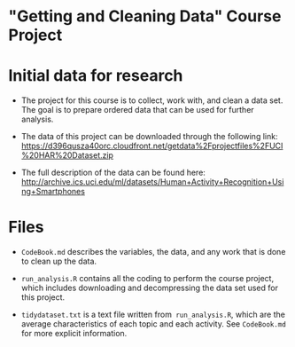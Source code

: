 **"Getting and Cleaning Data"** Course Project
========================================

# Initial data for research
- The project for this course is to collect, work with, and clean a data set. The goal is to prepare ordered data that can be used for further analysis. 

- The data of this project can be downloaded through the following link: https://d396qusza40orc.cloudfront.net/getdata%2Fprojectfiles%2FUCI%20HAR%20Dataset.zip

- The full description of the data can be found here: http://archive.ics.uci.edu/ml/datasets/Human+Activity+Recognition+Using+Smartphones

# Files

- `CodeBook.md` describes the variables, the data, and any work that is done to clean up the data.

- `run_analysis.R` contains all the coding to perform the course project, which includes downloading and decompressing the data set used for this project.

- `tidydataset.txt` is a text file written from` run_analysis.R`, which are the average characteristics of each topic and each activity. See `CodeBook.md` for more explicit information.
